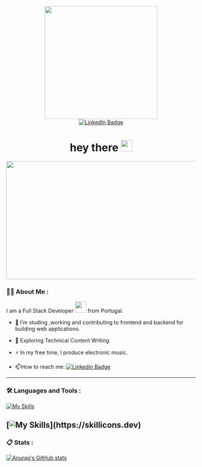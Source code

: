 
<div id="header" align="center">
  <img src="https://media.giphy.com/media/gjrYDwbjnK8x36xZIO/giphy.gif" width="300"/>
</div>




<div id="badges" align="center">
  <a href="https://www.linkedin.com/in/marco-dv-domingues/">
   <img src="https://img.shields.io/badge/LinkedIn-blue?style=for-the-badge&logo=linkedin&logoColor=white" alt="LinkedIn Badge"/>
  </a>
  
</div>


<div id="badges" align="center">
  <img src="https://komarev.com/ghpvc/?username=your-github-MarcoDomingues&style=flat-square&color=blue" alt=""/>
  <h1>
  hey there
  <img src="https://media.giphy.com/media/hvRJCLFzcasrR4ia7z/giphy.gif" width="30px"/>
</h1>
</div>

<div id="banner" align="center">
  <img src="https://prg.is.titech.ac.jp/wp-content/uploads/2013/09/prg-banner-201309.jpg" width="1004" height="314"/>
</div>

### 👨‍💻 About Me :

I am a Full Stack Developer <img src="https://media.giphy.com/media/WUlplcMpOCEmTGBtBW/giphy.gif" width="30"> from Portugal.

- :telescope: I’m studing ,working and contributing to frontend and backend for building web applications.

- :seedling: Exploring Technical Content Writing.

- :zap: In my free time, I produce electronic music.

- :mailbox:How to reach me: [![Linkedin Badge](https://img.shields.io/badge/-marco-blue?style=flat&logo=Linkedin&logoColor=white)](https://www.linkedin.com/in/marco-dv-domingues/)

-----






### :hammer_and_wrench: Languages and Tools :

[![My Skills](https://skillicons.dev/icons?i=java,js,html,css,spring,hibernate,jquery,mysql,nodejs,aws,mongodb,maven,postgres,git,bootstrap)](https://skillicons.dev)

[![My Skills](https://skillicons.dev/icons?i=idea,androidstudio,visualstudio,vim,ableton,ae,ps,pr,autocad,)](https://skillicons.dev)
-----

### 📋 Stats :

[![Anurag's GitHub stats](https://github-readme-stats.vercel.app/api?username=MarkADom)](https://github.com/anuraghazra/github-readme-stats)

